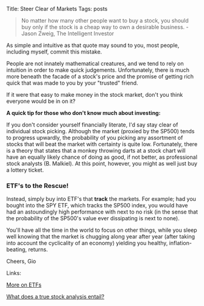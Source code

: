 Title: Steer Clear of Markets
Tags: posts

> No matter how many other people want to buy a stock, you should buy only if the stock is a cheap way to own a desirable business. - Jason Zweig, The Intelligent Investor

As simple and intuitive as that quote may sound to you, most people, including myself, commit this mistake.

People are not innately mathematical creatures, and we tend to rely on intuition in order to make quick judgements. Unfortunately, there is much more beneath the facade of a stock's price and the promise of getting rich quick that was made to you by your "trusted" friend.

If it were that easy to make money in the stock market, don't you think everyone would be in on it?

**A quick tip for those who don't know much about investing:**

If you don't consider yourself financially literate, I'd say stay clear of individual stock picking. Although the market (proxied by the SP500) tends to progress upwardly, the probability of you picking any assortment of stocks that will beat the market with certainty is quite low. Fortunately, there is a theory that states that a monkey throwing darts at a stock chart will have an equally likely chance of doing as good, if not better, as professional stock analysts (B. Malkiel). At this point, however, you might as well just buy a lottery ticket.

### ETF's to the Rescue!
Instead, simply buy into ETF's that **track** the markets. For example; had you bought into the SPY ETF, which tracks the SP500 index, you would have had an astoundingly high performance with next to no risk (in the sense that the probability of the SP500's value ever dissipating is next to none).

You'll have all the time in the world to focus on other things, while you sleep well knowing that the market is chugging along year after year (after taking into account the cyclicality of an economy) yielding you healthy, inflation-beating, returns.

Cheers,
Gio

Links:

<a title="More on ETFs" href="http://www.wallstreetoasis.com/forums/on-the-job-with-simple-as...-my-research-process" target="_blank">More on ETFs</a>

<a title="what does a true stock analysis entail?" href="http://www.wallstreetoasis.com/forums/on-the-job-with-simple-as...-my-research-process" target="_blank">What does a true stock analysis entail?</a>
